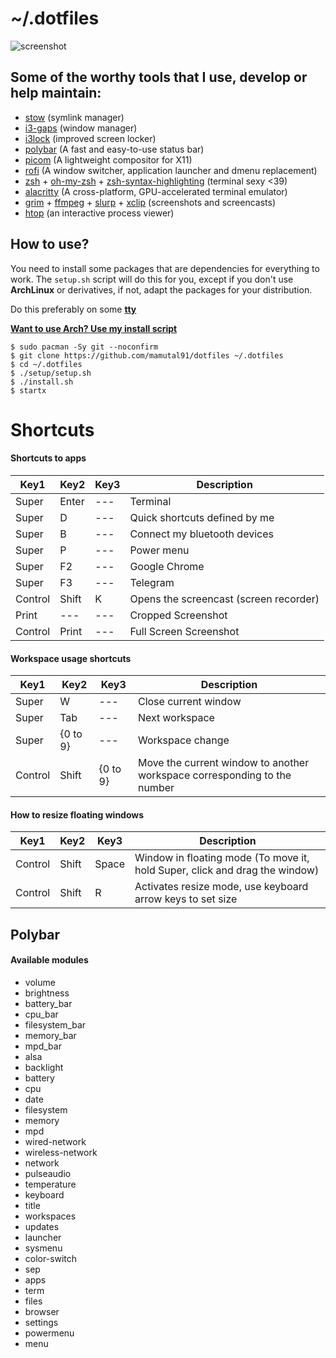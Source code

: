 # ~/.dotfiles

![screenshot](https://raw.githubusercontent.com/mamutal91/dotfiles/master/screenshot.png)

## Some of the worthy tools that I use, develop or help maintain:

- [stow](https://www.gnu.org/software/stow/) (symlink manager)
- [i3-gaps](https://github.com/Airblader/i3) (window manager)
- [i3lock](https://github.com/i3/i3lock) (improved screen locker)
- [polybar](https://github.com/polybar/polybar) (A fast and easy-to-use status bar)
- [picom](https://github.com/yshui/picom) (A lightweight compositor for X11)
- [rofi](https://github.com/davatorium/rofi) (A window switcher, application launcher and dmenu replacement)
- [zsh](https://www.zsh.org) + [oh-my-zsh](https://github.com/ohmyzsh/ohmyzsh) + [zsh-syntax-highlighting](https://github.com/zsh-users/zsh-syntax-highlighting) (terminal sexy <39)
- [alacritty](https://github.com/alacritty/alacritty) (A cross-platform, GPU-accelerated terminal emulator)
- [grim](https://github.com/emersion/grim) + [ffmpeg](https://github.com/FFmpeg/FFmpeg) + [slurp](https://github.com/emersion/slurp) + [xclip](https://github.com/astrand/xclip) (screenshots and screencasts)
- [htop](https://github.com/htop-dev/htop) (an interactive process viewer)

## How to use?

You need to install some packages that are dependencies for everything to work. The `setup.sh` script will do this for you, except if you don't use **ArchLinux** or derivatives, if not, adapt the packages for your distribution.

Do this preferably on some [**tty**](https://www.techwalla.com/articles/how-to-switch-tty)

[**Want to use Arch? Use my install script**](https://github.com/mamutal91/myarch)

```
$ sudo pacman -Sy git --noconfirm
$ git clone https://github.com/mamutal91/dotfiles ~/.dotfiles
$ cd ~/.dotfiles
$ ./setup/setup.sh
$ ./install.sh
$ startx
```

# Shortcuts
#### Shortcuts to apps

| Key1 | Key2 | Key3 | Description |
|--|--|--|--|
| Super | Enter | --- | Terminal |
| Super | D | --- | Quick shortcuts defined by me |
| Super | B | --- | Connect my bluetooth devices |
| Super | P | --- | Power menu |
| Super | F2 | --- | Google Chrome |
| Super | F3 | --- | Telegram |
| Control | Shift | K | Opens the screencast (screen recorder) |
| Print | --- | --- | Cropped Screenshot |
| Control | Print | --- | Full Screen Screenshot |

#### Workspace usage shortcuts
| Key1 | Key2 | Key3 | Description |
|--|--|--|--|
| Super | W | --- | Close current window |
| Super | Tab | --- | Next workspace |
| Super | {0 to 9} | --- | Workspace change |
| Control | Shift | {0 to 9} | Move the current window to another workspace corresponding to the number |

#### How to resize floating windows
| Key1 | Key2 | Key3 | Description |
|--|--|--|--|
| Control | Shift | Space | Window in floating mode (To move it, hold Super, click and drag the window) |
| Control | Shift | R | Activates resize mode, use keyboard arrow keys to set size |

## Polybar
#### Available modules
 - volume
 - brightness
 - battery_bar
 - cpu_bar
 - filesystem_bar
 - memory_bar
 - mpd_bar
 - alsa
 - backlight
 - battery
 - cpu
 - date
 - filesystem
 - memory
 - mpd
 - wired-network
 - wireless-network
 - network
 - pulseaudio
 - temperature
 - keyboard
 - title
 - workspaces
 - updates
 - launcher
 - sysmenu
 - color-switch
 - sep
 - apps
 - term
 - files
 - browser
 - settings
 - powermenu
 - menu
